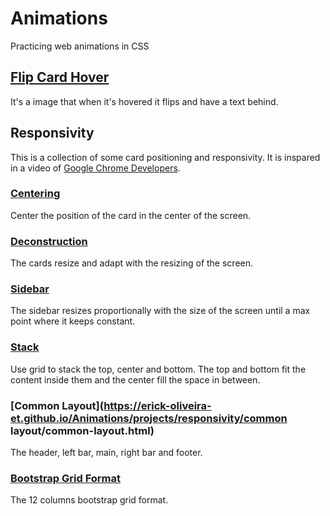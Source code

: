 # Animations
Practicing web animations in CSS

## [Flip Card Hover](https://erick-oliveira-et.github.io/Animations/projects/flip-card-hover/flip-card-hover.html)
It's a image that when it's hovered it flips and have a text behind.

## Responsivity
This is a collection of some card positioning and responsivity. It is inspared in a video of [Google Chrome Developers](https://www.youtube.com/watch?v=qm0IfG1GyZU).

### [Centering](https://erick-oliveira-et.github.io/Animations/projects/responsivity/centering/centering.html)
Center the position of the card in the center of the screen.

### [Deconstruction](https://erick-oliveira-et.github.io/Animations/projects/responsivity/deconstruction/deconstruction.html)
The cards resize and adapt with the resizing of the screen.

### [Sidebar](https://erick-oliveira-et.github.io/Animations/projects/responsivity/sidebar/sidebar.html)
The sidebar resizes proportionally with the size of the screen until a max point where it keeps constant. 

### [Stack](https://erick-oliveira-et.github.io/Animations/projects/responsivity/stack/stack.html)
Use grid to stack the top, center and bottom. The top and bottom fit the content inside them and the center fill the space in between.

### [Common Layout](https://erick-oliveira-et.github.io/Animations/projects/responsivity/common layout/common-layout.html)
The header, left bar, main, right bar and footer.

### [Bootstrap Grid Format](https://erick-oliveira-et.github.io/Animations/projects/responsivity/b-grid/b-grid.html)
The 12 columns bootstrap grid format.